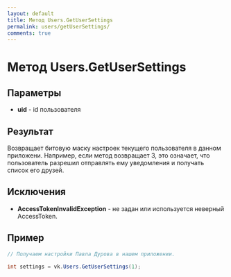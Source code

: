```yaml
---
layout: default
title: Метод Users.GetUserSettings
permalink: users/getUserSettings/
comments: true
---
```

# Метод Users.GetUserSettings

## Параметры
+ **uid** - id пользователя

## Результат
Возвращает битовую маску настроек текущего пользователя в данном приложени. 
Например, если метод возвращает 3, это означает, что пользователь разрешил отправлять ему уведомления и получать список его друзей.

## Исключения
+ **AccessTokenInvalidException** - не задан или используется неверный AccessToken.

## Пример
```csharp
// Получаем настройки Павла Дурова в нашем приложении.

int settings = vk.Users.GetUserSettings(1);
```

